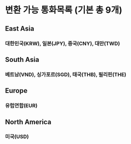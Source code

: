 # 변환 가능 통화목록 (기본 총 9개)
## East Asia
### 대한민국(KRW), 일본(JPY), 중국(CNY), 대만(TWD)
## South Asia
### 베트남(VND), 싱가포르(SGD), 태국(THB), 필리핀(THE)
## Europe
### 유럽연합(EUR)
## North America
### 미국(USD)